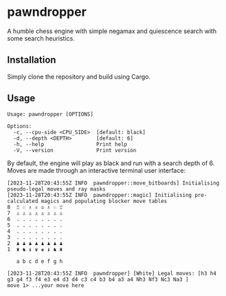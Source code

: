 # pawndropper

A humble chess engine with simple negamax and quiescence search with some search heuristics.

## Installation
Simply clone the repository and build using Cargo.

## Usage
```
Usage: pawndropper [OPTIONS]

Options:
  -c, --cpu-side <CPU_SIDE>  [default: black]
  -d, --depth <DEPTH>        [default: 6]
  -h, --help                 Print help
  -V, --version              Print version
```

By default, the engine will play as black and run with a search depth of 6. Moves are made through an interactive terminal user interface:
```
[2023-11-28T20:43:55Z INFO  pawndropper::move_bitboards] Initialising pseudo-legal moves and ray masks
[2023-11-28T20:43:55Z INFO  pawndropper::magic] Initialising pre-calculated magics and populating blocker move tables
8  ♖ ♘ ♗ ♕ ♔ ♗ ♘ ♖
7  ♙ ♙ ♙ ♙ ♙ ♙ ♙ ♙
6  . . . . . . . .
5  . . . . . . . .
4  . . . . . . . .
3  . . . . . . . .
2  ♟︎ ♟︎ ♟︎ ♟︎ ♟︎ ♟︎ ♟︎ ♟︎
1  ♜ ♞ ♝ ♛ ♚ ♝ ♞ ♜

   a b c d e f g h

[2023-11-28T20:43:55Z INFO  pawndropper] [White] Legal moves: [h3 h4 g3 g4 f3 f4 e3 e4 d3 d4 c3 c4 b3 b4 a3 a4 Nh3 Nf3 Nc3 Na3 ]
move 1> ...your move here
```

